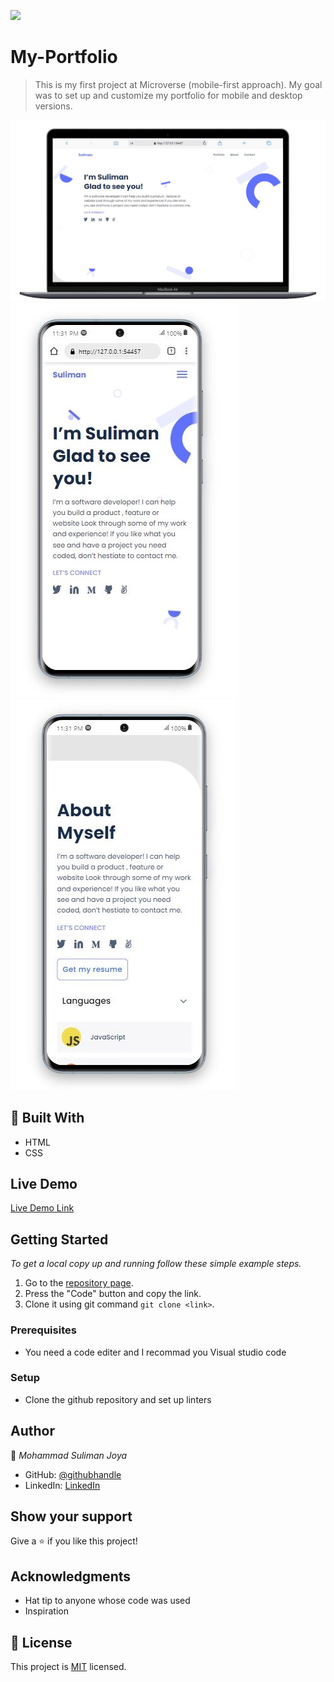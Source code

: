 ![](https://img.shields.io/badge/Microverse-blueviolet)

# My-Portfolio

> This is my first project at Microverse (mobile-first approach).
> My goal was to set up and customize my portfolio for mobile and desktop versions.

![screenshot](/images/screenshots/Desktop-viewe.JPG)
![screenshot](/images/screenshots/Mobile-viewe.JPG) ![screenshot](/images/screenshots/Mobile-viewe-about.JPG)

## :hammer: Built With

- HTML
- CSS

## Live Demo

[Live Demo Link](https://sulimanjoya.github.io/My-Portfolio/)

## Getting Started

_To get a local copy up and running follow these simple example steps._

1. Go to the [repository page](https://github.com/SulimanJoya/My-Portfolio).
2. Press the "Code" button and copy the link.
3. Clone it using git command `git clone <link>`.

### Prerequisites

- You need a code editer and I recommad you Visual studio code

### Setup

- Clone the github repository and set up linters

## Author

👤 _Mohammad Suliman Joya_

- GitHub: [@githubhandle](https://github.com/SulimanJoya)
- LinkedIn: [LinkedIn](https://www.linkedin.com/in/sjoya66/)

## Show your support

Give a ⭐ if you like this project!

## Acknowledgments

- Hat tip to anyone whose code was used
- Inspiration

## 📝 License

This project is [MIT](./MIT.md) licensed.
